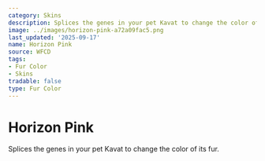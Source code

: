 ```yaml
---
category: Skins
description: Splices the genes in your pet Kavat to change the color of its fur.
image: ../images/horizon-pink-a72a09fac5.png
last_updated: '2025-09-17'
name: Horizon Pink
source: WFCD
tags:
- Fur Color
- Skins
tradable: false
type: Fur Color
---
```


# Horizon Pink

Splices the genes in your pet Kavat to change the color of its fur.

